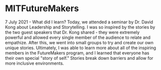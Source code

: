 # MITFutureMakers

7 July 2021 - What did I learn?
  Today, we attended a seminar by Dr. David Kong about Leadership and Storytelling. I was so inspired by the stories by the two guest speakers that Dr. Kong shared  - they were extremely powerful and allowed every single member of the audience to relate and empathize. After this, we went into small groups to try and create our own unique stories. Ultimately, I was able to learn more about all of the inspiring members in the FutureMakers program, and I learned that everyone has their own special "story of self." Stories break down barriers and allow for more inclusive environments.
